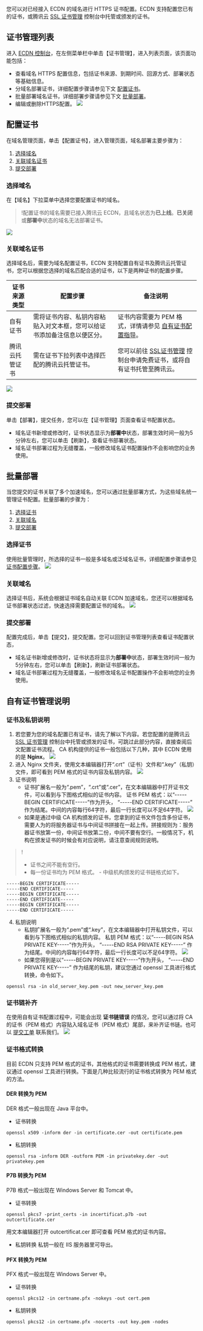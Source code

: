 您可以对已经接入 ECDN 的域名进行 HTTPS 证书配置。ECDN 支持配置您已有的证书，或腾讯云 [SSL 证书管理](https://console.cloud.tencent.com/ssl) 控制台中托管或颁发的证书。

## 证书管理列表


进入 [ECDN 控制台](https://console.cloud.tencent.com/dsa)，在左侧菜单栏中单击【证书管理】，进入列表页面，该页面功能包括：
- 查看域名 HTTPS 配置信息，包括证书来源、到期时间、回源方式、部署状态等基础信息。
- 分域名部署证书，详细配置步骤请参见下文 [配置证书](#SSL_CFG)。
- 批量部署域名证书，详细部署步骤请参见下文 [批量部署](#SSL_CFGS)。
- 编辑或删除HTTPS配置。
![](https://main.qcloudimg.com/raw/5032b73378bfeea821b656f9dc03c166.png)

## 配置证书[](id:SSL_CFG)
在域名管理页面，单击【配置证书】，进入管理页面，域名部署主要步骤为：  
1. [选择域名](#select_domain) 
2. [关联域名证书](#select_crt) 
3. [提交部署](#confirm_1)


### 选择域名[](id:select_domain)
在【域名】下拉菜单中选择您要配置证书的域名。

> !配置证书的域名需要已接入腾讯云 ECDN，且域名状态为**已上线**。**已关闭**或**部署中**状态的域名无法部署证书。

![](https://main.qcloudimg.com/raw/6c8431bee0ebdebe9ef7e8eca9fe0a45.png)

### 关联域名证书[](id:select_crt)

选择域名后，需要为域名配置证书，ECDN 支持配置自有证书及腾讯云托管证书，您可以根据您选择的域名匹配合适的证书，以下是两种证书的配置步骤。

| 证书来源类型     | 配置步骤                                                     | 备注说明                                                     |
| ---------------- | ------------------------------------------------------------ | ------------------------------------------------------------ |
| 自有证书         | 需将证书内容、私钥内容粘贴入对文本框，您可以给证书添加备注信息以便区分。 | 证书内容需要为 PEM 格式，详情请参见 [自有证书配置指导](#ssl_self)。 |
| 腾讯云托管证书   | 需在证书下拉列表中选择匹配的腾讯云托管证书。                 | 您可以前往 [SSL证书管理](https://console.cloud.tencent.com/ssl) 控制台申请免费证书，或将自有证书托管至腾讯云。 |


![](https://main.qcloudimg.com/raw/6b8aeabd1069dfe62e6268ca80821468.png)


### 提交部署[](id:confirm_1)

单击【部署】，提交任务，您可以在【证书管理】页面查看证书配置状态。

- 域名证书新增或修改时，证书状态显示为**部署中**状态，部署生效时间一般为5分钟左右，您可以单击【刷新】，查看证书部署状态。
- 域名证书部署过程为无缝覆盖，一般修改域名证书配置操作不会影响您的业务使用。


## 批量部署[](id:SSL_CFGS)

当您提交的证书关联了多个加速域名，您可以通过批量部署方式，为这些域名统一管理证书配置。批量部署的步骤为：  

1. [选择证书](#select_crt2) 
2. [关联域名](#select_domains)
3. [提交部署](#confirm_2)


### 选择证书[](id:select_crt2)

使用批量管理时，所选择的证书一般是多域名或泛域名证书，详细配置步骤请参见 [证书配置步骤](#SSL_CFG)。
![](https://main.qcloudimg.com/raw/0738741b9e639dd2ff051d1df70a8ad8.png)


### 关联域名[](id:select_domains)

选择证书后，系统会根据证书域名自动关联 ECDN 加速域名，您还可以根据域名证书部署状态过滤，快速选择需要配置证书的域名。
![](https://main.qcloudimg.com/raw/ac63f517fd69c7d60657f0e64860fd77.png)


### 提交部署[](id:confirm_2)

配置完成后，单击【提交】，提交配置。您可以回到证书管理列表查看证书配置状态，

- 域名证书新增或修改时，证书状态将显示为**部署中**状态，部署生效时间一般为5分钟左右，您可以单击【刷新】，刷新证书部署状态。
- 域名证书部署过程为无缝覆盖，一般修改域名证书配置操作不会影响您的业务使用。


## 自有证书管理说明[](id:ssl_self)

### 证书及私钥说明
1. 若您要为您的域名配置已有证书，请先了解以下内容。若您配置的是腾讯云 [SSL 证书管理](https://console.cloud.tencent.com/ssl) 控制台中托管或颁发的证书，可跳过此部分内容，直接查阅后文配置证书流程。
   CA 机构提供的证书一般包括以下几种，其中 ECDN 使用的是 **Nginx**。
   ![](https://main.qcloudimg.com/raw/f45e4ae17da56fb0bdae5e2fd38887ef.png)
2. 进入 Nginx 文件夹，使用文本编辑器打开“.crt”（证书）文件和“.key”（私钥）文件，即可看到 PEM 格式的证书内容及私钥内容。
   ![](https://main.qcloudimg.com/raw/a365a15cebd58e4bc64270a41f31c191.png)
3. 证书说明
	- 证书扩展名一般为“.pem”，“.crt”或“.cer”，在文本编辑器中打开证书文件，可以看到与下图格式相似的证书内容。
		证书 PEM 格式：以“-----BEGIN CERTIFICATE-----”作为开头， “-----END CERTIFICATE-----” 作为结尾。中间的内容每行64字符，最后一行长度可以不足64字符。
		![](https://main.qcloudimg.com/raw/b2d72fada4dce46d83e9f8abeff5f4f9.jpg)
	- 如果是通过中级 CA 机构颁发的证书，您拿到的证书文件包含多份证书，需要人为的将服务器证书与中间证书拼接在一起上传。拼接规则为：服务器证书放第一份，中间证书放第二份，中间不要有空行。一般情况下，机构在颁发证书的时候会有对应说明，请注意查阅规则说明。
> !
>
> - 证书之间不能有空行。
> - 每一份证书均为 PEM 格式。
	- 中级机构颁发的证书链格式如下。
```
-----BEGIN CERTIFICATE-----
-----END CERTIFICATE-----
-----BEGIN CERTIFICATE-----
-----END CERTIFICATE-----
-----BEGIN CERTIFICATE-----
-----END CERTIFICATE-----
```
4. 私钥说明
	- 私钥扩展名一般为“.pem”或“.key”，在文本编辑器中打开私钥文件，可以看到与下图格式相似的私钥内容。
		私钥 PEM 格式：以“-----BEGIN RSA PRIVATE KEY-----”作为开头， “-----END RSA PRIVATE KEY-----” 作为结尾。中间的内容每行64字符，最后一行长度可以不足64字符。
		![](https://main.qcloudimg.com/raw/e938403bef35cc8596b6da45f616549d.jpg)
	- 如果您得到是以“-----BEGIN PRIVATE KEY-----”作为开头， “-----END PRIVATE KEY-----” 作为结尾的私钥，建议您通过 openssl 工具进行格式转换，命令如下。
```
openssl rsa -in old_server_key.pem -out new_server_key.pem
```

### 证书链补齐

在使用自有证书配置过程中，可能会出现 **证书链错误** 的情况，您可以通过将 CA 的证书（PEM 格式）内容贴入域名证书（PEM 格式）尾部，来补齐证书链。也可以 [提交工单](https://console.cloud.tencent.com/workorder/category) 联系我们。
![](https://main.qcloudimg.com/raw/b60a983ed4f1c44306a9f377b3c9918f.png)

### 证书格式转换

目前 ECDN 只支持 PEM 格式的证书，其他格式的证书需要转换成 PEM 格式，建议通过 openssl 工具进行转换。下面是几种比较流行的证书格式转换为 PEM 格式的方法。

#### DER 转换为 PEM
DER 格式一般出现在 Java 平台中。
- 证书转换
```
openssl x509 -inform der -in certificate.cer -out certificate.pem
```
- 私钥转换
```
openssl rsa -inform DER -outform PEM -in privatekey.der -out privatekey.pem
```

#### P7B 转换为 PEM

P7B 格式一般出现在 Windows Server 和 Tomcat 中。
- 证书转换
```
openssl pkcs7 -print_certs -in incertificat.p7b -out outcertificate.cer
```
用文本编辑器打开 outcertificat.cer 即可查看 PEM 格式的证书内容。
- 私钥转换
  私钥一般在 IIS 服务器里可导出。

#### PFX 转换为 PEM

PFX 格式一般出现在 Windows Server 中。
- 证书转换
```
openssl pkcs12 -in certname.pfx -nokeys -out cert.pem
```
- 私钥转换
```
openssl pkcs12 -in certname.pfx -nocerts -out key.pem -nodes
```

